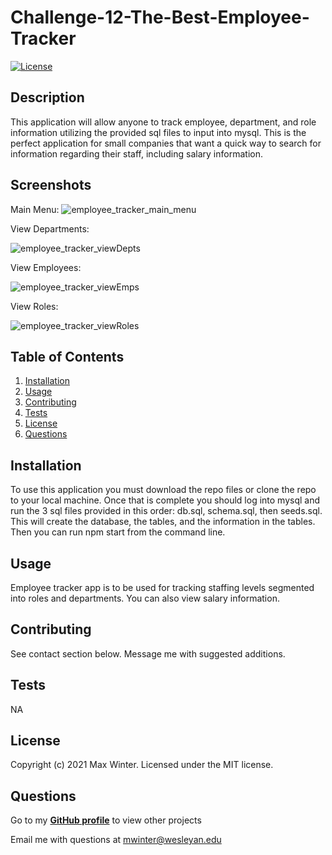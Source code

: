 
  # Challenge-12-The-Best-Employee-Tracker
  [![License](https://img.shields.io/badge/License-MIT-yellow.svg)](https://opensource.org/licenses/MIT)

  ## Description
  This application will allow anyone to track employee, department, and role information utilizing the provided sql files to input into mysql. This is the perfect application for small companies that want a quick way to search for information regarding their staff, including salary information.

  ## Screenshots
  Main Menu:
  ![employee_tracker_main_menu](https://user-images.githubusercontent.com/90287696/147992893-2cf0261f-dc80-4d20-ad9e-8f29cb2f7177.png)

  View Departments:

  ![employee_tracker_viewDepts](https://user-images.githubusercontent.com/90287696/147992889-19803961-e46f-4c45-8b89-e19eb233282c.png)

  View Employees:

  ![employee_tracker_viewEmps](https://user-images.githubusercontent.com/90287696/147992890-f2189514-2a2e-48c2-af57-c0f5b7d55336.png)

  View Roles:
  
  ![employee_tracker_viewRoles](https://user-images.githubusercontent.com/90287696/147992891-4caceca4-4323-4da3-b5f0-03527f977f6f.png)

  ## Table of Contents
  1. [Installation](#installation)
  2. [Usage](#usage)
  3. [Contributing](#contributing)
  4. [Tests](#tests)
  5. [License](#license)
  6. [Questions](#questions)

  ## Installation
  To use this application you must download the repo files or clone the repo to your local machine. Once that is complete you should log into mysql and run the 3 sql files provided in this order: db.sql, schema.sql, then seeds.sql. This will create the database, the tables, and the information in the tables. Then you can run npm start from the command line.

  ## Usage
  Employee tracker app is to be used for tracking staffing levels segmented into roles and departments. You can also view salary information.

  ## Contributing
  See contact section below. Message me with suggested additions.

  ## Tests
  NA
  
  ## License
  Copyright (c) 2021 Max Winter. Licensed under the MIT license.
  
  ## Questions
  Go to my **[GitHub profile](https://github.com/mwin1201)** to view other projects 
  
  Email me with questions at mwinter@wesleyan.edu
